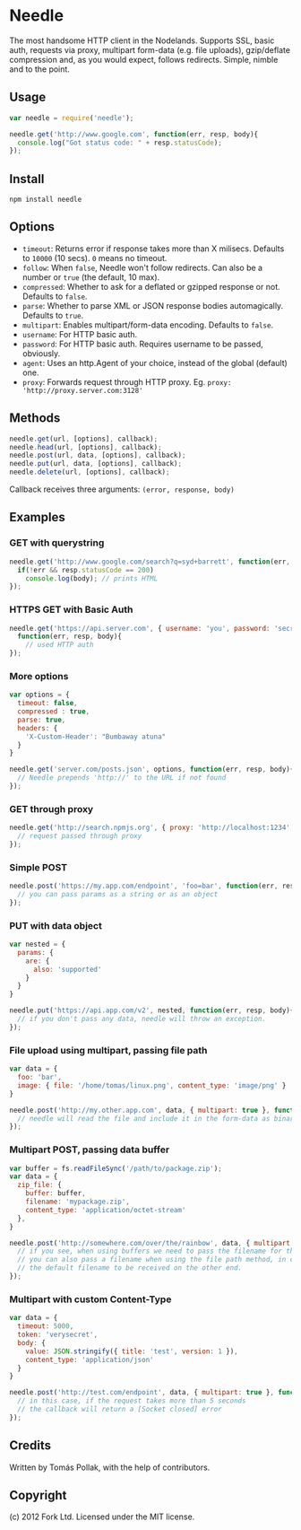 Needle
======

The most handsome HTTP client in the Nodelands. Supports SSL, basic auth, requests via proxy,
multipart form-data (e.g. file uploads), gzip/deflate compression and, as you would expect, 
follows redirects. Simple, nimble and to the point.

Usage
-----

``` js
var needle = require('needle');

needle.get('http://www.google.com', function(err, resp, body){
  console.log("Got status code: " + resp.statusCode);
});
```

Install
-----

```
npm install needle
```

Options
------

 - `timeout`: Returns error if response takes more than X milisecs. Defaults to `10000` (10 secs). `0` means no timeout.
 - `follow`: When `false`, Needle won't follow redirects. Can also be a number or `true` (the default, 10 max).
 - `compressed`: Whether to ask for a deflated or gzipped response or not. Defaults to `false`.
 - `parse`: Whether to parse XML or JSON response bodies automagically. Defaults to `true`.
 - `multipart`: Enables multipart/form-data encoding. Defaults to `false`.
 - `username`: For HTTP basic auth.
 - `password`: For HTTP basic auth. Requires username to be passed, obviously.
 - `agent`: Uses an http.Agent of your choice, instead of the global (default) one.
 - `proxy`: Forwards request through HTTP proxy. Eg. `proxy: 'http://proxy.server.com:3128'`

Methods
-------

``` js
needle.get(url, [options], callback);
needle.head(url, [options], callback);
needle.post(url, data, [options], callback);
needle.put(url, data, [options], callback);
needle.delete(url, [options], callback);
```
Callback receives three arguments: `(error, response, body)`

Examples
-------------

### GET with querystring

``` js
needle.get('http://www.google.com/search?q=syd+barrett', function(err, resp, body){
  if(!err && resp.statusCode == 200)
    console.log(body); // prints HTML
});
```

### HTTPS GET with Basic Auth

``` js
needle.get('https://api.server.com', { username: 'you', password: 'secret' }, 
  function(err, resp, body){ 
    // used HTTP auth
});
```

### More options

``` js
var options = {
  timeout: false,
  compressed : true,
  parse: true,
  headers: {
    'X-Custom-Header': "Bumbaway atuna"
  }
}

needle.get('server.com/posts.json', options, function(err, resp, body){
  // Needle prepends 'http://' to the URL if not found
});
```

### GET through proxy

``` js
needle.get('http://search.npmjs.org', { proxy: 'http://localhost:1234' }, function(err, resp, body){
  // request passed through proxy
});
```

### Simple POST

``` js
needle.post('https://my.app.com/endpoint', 'foo=bar', function(err, resp, body){
  // you can pass params as a string or as an object
});
```

### PUT with data object

``` js
var nested = {
  params: {
    are: {
      also: 'supported'
    }
  }
}

needle.put('https://api.app.com/v2', nested, function(err, resp, body){
  // if you don't pass any data, needle will throw an exception.
});
```

### File upload using multipart, passing file path

``` js
var data = {
  foo: 'bar',
  image: { file: '/home/tomas/linux.png', content_type: 'image/png' }
}

needle.post('http://my.other.app.com', data, { multipart: true }, function(err, resp, body){
  // needle will read the file and include it in the form-data as binary
});
```

### Multipart POST, passing data buffer

``` js
var buffer = fs.readFileSync('/path/to/package.zip');
var data = {
  zip_file: { 
    buffer: buffer, 
    filename: 'mypackage.zip', 
    content_type: 'application/octet-stream' 
  },
}

needle.post('http://somewhere.com/over/the/rainbow', data, { multipart: true }, function(err, resp, body){
  // if you see, when using buffers we need to pass the filename for the multipart body.
  // you can also pass a filename when using the file path method, in case you want to override
  // the default filename to be received on the other end.
});
```

### Multipart with custom Content-Type

``` js
var data = {
  timeout: 5000,
  token: 'verysecret',
  body: { 
    value: JSON.stringify({ title: 'test', version: 1 }),
    content_type: 'application/json'
  }
}

needle.post('http://test.com/endpoint', data, { multipart: true }, function(err, resp, body){
  // in this case, if the request takes more than 5 seconds
  // the callback will return a [Socket closed] error
});
```

Credits
-------

Written by Tomás Pollak, with the help of contributors.

Copyright
---------

(c) 2012 Fork Ltd. Licensed under the MIT license.
